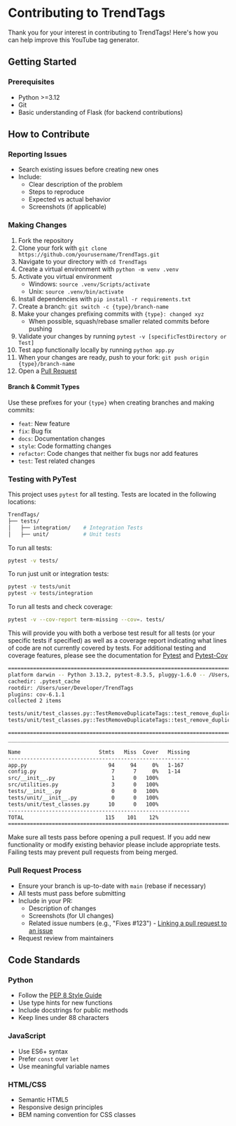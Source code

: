 # Contributing to TrendTags

Thank you for your interest in contributing to TrendTags! Here's how you can help improve this YouTube tag generator.

## Getting Started

### Prerequisites

- Python >=3.12
- Git
- Basic understanding of Flask (for backend contributions)

## How to Contribute

### Reporting Issues

- Search existing issues before creating new ones
- Include:
  - Clear description of the problem
  - Steps to reproduce
  - Expected vs actual behavior
  - Screenshots (if applicable)

### Making Changes

1. Fork the repository
1. Clone your fork with `git clone https://github.com/yourusername/TrendTags.git`
1. Navigate to your directory with `cd TrendTags`
1. Create a virtual environment with `python -m venv .venv`
1. Activate you virtual environment
    - Windows: `source .venv/Scripts/activate`
    - Unix: `source .venv/bin/activate`
1. Install dependencies with `pip install -r requirements.txt`
1. Create a branch: `git switch -c {type}/branch-name`
1. Make your changes prefixing commits with `{type}: changed xyz`
    - When possible, squash/rebase smaller related commits before pushing
1. Validate your changes by running `pytest -v [specificTestDirectory or Test]`
1. Test app functionally locally by running `python app.py`
1. When your changes are ready, push to your fork: `git push origin {type}/branch-name`
1. Open a [Pull Request](https://github.com/imDarshanGK/TrendTags/pulls)

#### Branch & Commit Types

Use these prefixes for your `{type}` when creating branches and making commits:

- `feat`: New feature
- `fix`: Bug fix
- `docs`: Documentation changes
- `style`: Code formatting changes
- `refactor`: Code changes that neither fix bugs nor add features
- `test`: Test related changes

### Testing with PyTest

This project uses `pytest` for all testing. Tests are located in the following locations:

```bash
TrendTags/
├── tests/
│   ├── integration/    # Integration Tests
│   ├── unit/           # Unit tests
```

To run all tests:

```bash
pytest -v tests/
```

To run just unit or integration tests:

```bash
pytest -v tests/unit
pytest -v tests/integration
```

To run all tests and check coverage:

```bash
pytest -v --cov-report term-missing --cov=. tests/
```

This will provide you with both a verbose test result for all tests (or your specific tests if specified) as well as a coverage report indicating what lines of code are not currently covered by tests. For additional testing and coverage features, please see the documentation for [Pytest](https://docs.pytest.org/en/stable/) and [Pytest-Cov](https://pytest-cov.readthedocs.io/en/latest/readme.html)

```bash
========================================================================================================================================================= test session starts =========================================================================================================================================================
platform darwin -- Python 3.13.2, pytest-8.3.5, pluggy-1.6.0 -- /Users/username/Developer/TrendTags/.venv/bin/python3.13
cachedir: .pytest_cache
rootdir: /Users/user/Developer/TrendTags
plugins: cov-6.1.1
collected 2 items                                                                                                                                                                                                                                                                                                                     

tests/unit/test_classes.py::TestRemoveDuplicateTags::test_remove_duplicate_items PASSED                                                                                                                                                                                                                                         [ 50%]
tests/unit/test_classes.py::TestRemoveDuplicateTags::test_remove_duplicate_items_unique PASSED                                                                                                                                                                                                                                  [100%]

=========================================================================================================================================================== tests coverage ============================================================================================================================================================
__________________________________________________________________________________________________________________________________________ coverage: platform darwin, python 3.13.2-final-0 ___________________________________________________________________________________________________________________________________________

Name                         Stmts   Miss  Cover   Missing
----------------------------------------------------------
app.py                          94     94     0%   1-167
config.py                        7      7     0%   1-14
src/__init__.py                  1      0   100%
src/utilities.py                 3      0   100%
tests/__init__.py                0      0   100%
tests/unit/__init__.py           0      0   100%
tests/unit/test_classes.py      10      0   100%
----------------------------------------------------------
TOTAL                          115    101    12%
========================================================================================================================================================== 2 passed in 0.02s ==========================================================================================================================================================
```

Make sure all tests pass before opening a pull request. If you add new functionality or modify existing behavior please include appropriate tests. Failing tests may prevent pull requests from being merged.

### Pull Request Process

- Ensure your branch is up-to-date with `main` (rebase if necessary)
- All tests must pass before submitting
- Include in your PR:
  - Description of changes
  - Screenshots (for UI changes)
  - Related issue numbers (e.g., "Fixes #123") - [Linking a pull request to an issue
](https://docs.github.com/en/issues/tracking-your-work-with-issues/using-issues/linking-a-pull-request-to-an-issue)
- Request review from maintainers

## Code Standards

### Python

- Follow the [PEP 8 Style Guide](https://peps.python.org/pep-0008/)
- Use type hints for new functions
- Include docstrings for public methods
- Keep lines under 88 characters

### JavaScript

- Use ES6+ syntax
- Prefer `const` over `let`
- Use meaningful variable names

### HTML/CSS

- Semantic HTML5
- Responsive design principles
- BEM naming convention for CSS classes
